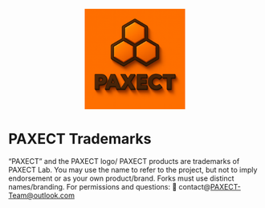 <p align="center">
  <img src="ChatGPT%20Image%202%20okt%202025%2C%2022_33_51.png" alt="PAXECT logo" width="200"/>
</p>


# PAXECT Trademarks

“PAXECT” and the PAXECT logo/ PAXECT products are trademarks of PAXECT Lab.
You may use the name to refer to the project, but not to imply endorsement or as your own product/brand.
Forks must use distinct names/branding. For permissions and questions: 📧 contact@PAXECT-Team@outlook.com  
